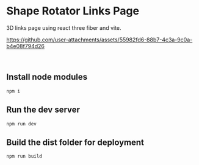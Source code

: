 <br>

# Shape Rotator Links Page

3D links page using react three fiber and vite.

https://github.com/user-attachments/assets/55982fd6-88b7-4c3a-9c0a-b4e08f794d26

<br>

## Install node modules

```
npm i
```

## Run the dev server

```
npm run dev
```

## Build the dist folder for deployment

```
npm run build
```

<br>
